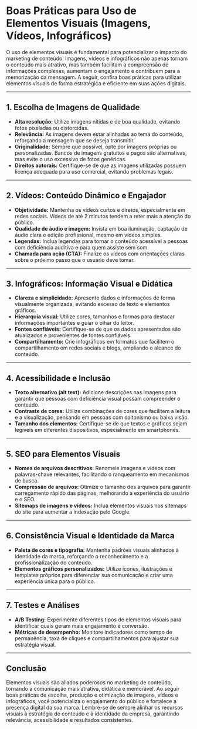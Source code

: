 # Boas Práticas para Uso de Elementos Visuais (Imagens, Vídeos, Infográficos)

O uso de elementos visuais é fundamental para potencializar o impacto do marketing de conteúdo. Imagens, vídeos e infográficos não apenas tornam o conteúdo mais atrativo, mas também facilitam a compreensão de informações complexas, aumentam o engajamento e contribuem para a memorização da mensagem. A seguir, confira boas práticas para utilizar elementos visuais de forma estratégica e eficiente em suas ações digitais.

---

## 1. **Escolha de Imagens de Qualidade**

- **Alta resolução:** Utilize imagens nítidas e de boa qualidade, evitando fotos pixeladas ou distorcidas.
- **Relevância:** As imagens devem estar alinhadas ao tema do conteúdo, reforçando a mensagem que se deseja transmitir.
- **Originalidade:** Sempre que possível, opte por imagens próprias ou personalizadas. Bancos de imagens gratuitos e pagos são alternativas, mas evite o uso excessivo de fotos genéricas.
- **Direitos autorais:** Certifique-se de que as imagens utilizadas possuem licença adequada para uso comercial, evitando problemas legais.

---

## 2. **Vídeos: Conteúdo Dinâmico e Engajador**

- **Objetividade:** Mantenha os vídeos curtos e diretos, especialmente em redes sociais. Vídeos de até 2 minutos tendem a reter mais a atenção do público.
- **Qualidade de áudio e imagem:** Invista em boa iluminação, captação de áudio clara e edição profissional, mesmo em vídeos simples.
- **Legendas:** Inclua legendas para tornar o conteúdo acessível a pessoas com deficiência auditiva e para quem assiste sem som.
- **Chamada para ação (CTA):** Finalize os vídeos com orientações claras sobre o próximo passo que o usuário deve tomar.

---

## 3. **Infográficos: Informação Visual e Didática**

- **Clareza e simplicidade:** Apresente dados e informações de forma visualmente organizada, evitando excesso de texto e elementos gráficos.
- **Hierarquia visual:** Utilize cores, tamanhos e formas para destacar informações importantes e guiar o olhar do leitor.
- **Fontes confiáveis:** Certifique-se de que os dados apresentados são atualizados e provenientes de fontes confiáveis.
- **Compartilhamento:** Crie infográficos em formatos que facilitem o compartilhamento em redes sociais e blogs, ampliando o alcance do conteúdo.

---

## 4. **Acessibilidade e Inclusão**

- **Texto alternativo (alt text):** Adicione descrições nas imagens para garantir que pessoas com deficiência visual possam compreender o conteúdo.
- **Contraste de cores:** Utilize combinações de cores que facilitem a leitura e a visualização, pensando em pessoas com daltonismo ou baixa visão.
- **Tamanho dos elementos:** Certifique-se de que textos e gráficos sejam legíveis em diferentes dispositivos, especialmente em smartphones.

---

## 5. **SEO para Elementos Visuais**

- **Nomes de arquivos descritivos:** Renomeie imagens e vídeos com palavras-chave relevantes, facilitando o ranqueamento em mecanismos de busca.
- **Compressão de arquivos:** Otimize o tamanho dos arquivos para garantir carregamento rápido das páginas, melhorando a experiência do usuário e o SEO.
- **Sitemaps de imagens e vídeos:** Inclua elementos visuais nos sitemaps do site para aumentar a indexação pelo Google.

---

## 6. **Consistência Visual e Identidade da Marca**

- **Paleta de cores e tipografia:** Mantenha padrões visuais alinhados à identidade da marca, reforçando o reconhecimento e a profissionalização do conteúdo.
- **Elementos gráficos personalizados:** Utilize ícones, ilustrações e templates próprios para diferenciar sua comunicação e criar uma experiência única para o público.

---

## 7. **Testes e Análises**

- **A/B Testing:** Experimente diferentes tipos de elementos visuais para identificar quais geram mais engajamento e conversão.
- **Métricas de desempenho:** Monitore indicadores como tempo de permanência, taxa de cliques e compartilhamentos para ajustar sua estratégia visual.

---

## **Conclusão**

Elementos visuais são aliados poderosos no marketing de conteúdo, tornando a comunicação mais atrativa, didática e memorável. Ao seguir boas práticas de escolha, produção e otimização de imagens, vídeos e infográficos, você potencializa o engajamento do público e fortalece a presença digital da sua marca. Lembre-se de sempre alinhar os recursos visuais à estratégia de conteúdo e à identidade da empresa, garantindo relevância, acessibilidade e resultados consistentes.